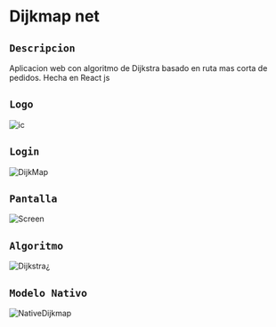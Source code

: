# Dijkmap net

## `Descripcion`
Aplicacion web con algoritmo de Dijkstra basado en ruta mas corta de pedidos. Hecha en React js

## `Logo`
![ic](https://github.com/VictorArdila/dijkmap_net/assets/89551043/7f89a2bd-94ac-462f-9e49-10cf16955a2e)

## `Login`

![DijkMap](https://github.com/VictorArdila/Dijkmap-net/assets/89551043/cdd7d48b-898f-4546-a5e4-5b01768bb13a)

## `Pantalla`

![Screen](https://github.com/VictorArdila/Dijkmap-net/assets/89551043/a9f86284-429f-485b-8251-5e32f03ab314)

## `Algoritmo`

![Dijkstra](https://github.com/VictorArdila/Dijkmap-net/assets/89551043/c73dff30-ae8c-489f-905a-b5661294bb1f)¿

## `Modelo Nativo`

![NativeDijkmap](https://github.com/VictorArdila/Dijkmap-net/assets/89551043/af4344e9-86d7-4a83-b8f2-c6598b4b9419)




